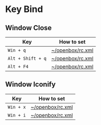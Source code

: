 
# Key Bind


## Window Close

| Key | How to set |
| --- | --- |
| `Win + q` | [~/openbox/rc.xml](config/openbox/rc.xml#L799) |
| `Alt + Shift + q` | [~/openbox/rc.xml](config/openbox/rc.xml#L803) |
| `Alt + F4` | [~/openbox/rc.xml](config/openbox/rc.xml#L807) |


## Window Iconify

| Key | How to set |
| --- | --- |
| `Win + x` | [~/openbox/rc.xml](config/openbox/rc.xml#L818) |
| `Win + i` | [~/openbox/rc.xml](config/openbox/rc.xml#L822) |
